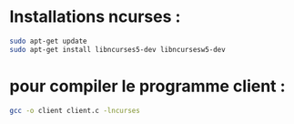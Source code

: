 # Installations ncurses :
```bash
sudo apt-get update
sudo apt-get install libncurses5-dev libncursesw5-dev
```

# pour compiler le programme client :
```bash
gcc -o client client.c -lncurses
```
